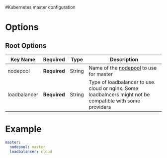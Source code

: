 #Kubernetes master configuration

# Options
## Root Options
| Key Name | Required | Type | Description|
| --- | --- | --- | --- |
| nodepool | __Required__ | String | Name of the [nodepool](nodepool.md) to use for master |
| loadbalancer | __Required__ | String | Type of loadbalancer to use. cloud or nginx. Some loadbalncers might not be compatible with some providers |

# Example
```yaml
master: 
  nodepool: master
  loadbalancer: cloud 
```
